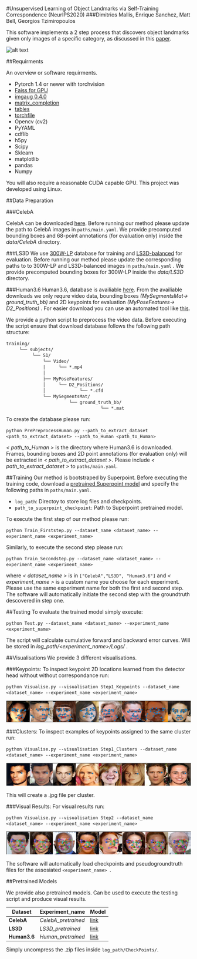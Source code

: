 #Unsupervised Learning of Object Landmarks via Self-Training Correspondence (NeurIPS2020)
###Dimitrios Mallis, Enrique Sanchez, Matt Bell, Georgios Tzimiropoulos

This software implements a 2 step process that discovers object landmarks given only images of a specific category, as discussed in this [paper](https://papers.nips.cc/paper/2020/file/32508f53f24c46f685870a075eaaa29c-Paper.pdf).


![alt text](images/repo1.png "Method Description")

##Requirments

An overview or software requirments.

- Pytorch 1.4 or newer with torchvision
- [Faiss for GPU](https://github.com/facebookresearch/faiss) 
- [imgaug 0.4.0](https://github.com/aleju/imgaug) 
- [matrix_completion](https://pypi.org/project/matrix-completion/)
- [tables](https://pypi.org/project/tables/)
- [torchfile](https://pypi.org/project/torchfile/)
- Opencv (cv2)
- PyYAML
- cdflib
- h5py
- Scipy
- Sklearn
- matplotlib
- pandas
- Numpy

You will also require a reasonable CUDA capable GPU. This project was developed using Linux. 

##Data Preparation


###CelebA

CelebA can be downloaded [here](http://www.robots.ox.ac.uk/~vgg/research/unsupervised_landmarks/resources/celeba.zip). Before running our method please update the path to CelebA images in `paths/main.yaml`. We provide precomputed bounding boxes and 68-point annotations (for evaluation only) inside the _data/CelebA_ directory.

###LS3D
We use [300W-LP](https://drive.google.com/file/d/0B7OEHD3T4eCkVGs0TkhUWFN6N1k/view?usp=sharing) database for training and [LS3D-balanced](https://www.adrianbulat.com/face-alignment) for evaluation. Before running our method please update the corresponding paths to to 300W-LP and LS3D-balanced images in `paths/main.yaml` . We provide precomputed bounding boxes for 300W-LP inside the _data/LS3D_ directory.


###Human3.6
Human3.6, database is availiable [here](http://vision.imar.ro/). From the availiable downloads we only requre video data, bounding boxes _(MySegmentsMat-> ground\_truth\_bb)_ and 2D keypoints for evaluation _(MyPoseFeatures-> D2\_Positions)_ . For easier download you can use an automated tool like [this](https://github.com/kotaro-inoue/human3.6m_downloader).

We provide a python script to preprocess the video data. Before executing the script ensure that download database follows the following path structure:

```
training/
	 └── subjects/
		  └── S1/
		      └── Video/
		      |		└── *.mp4
		      │
		      ├── MyPoseFeatures/
		      │		└── D2_Positions/
		      │		 		└── *.cfd
		      └── MySegmentsMat/
			   			└── ground_truth_bb/
			   						└── *.mat  
```


To create the database please run:

```
python PrePreprocessHuman.py --path_to_extract_dataset <path_to_extract_dataset> --path_to_Human <path_to_Human>
```

_\< path\_to\_Human \>_ is the directory where Human3.6 is downloaded. Frames, bounding boxes and 2D point annotations (for evaluation only) will be extracted in _\< path\_to\_extract\_dataset \>_. Please include _\< path\_to\_extract\_dataset \>_ to `paths/main.yaml`. 




##Training
Our method is bootstraped by Superpoint. Before executing the training code, download a [pretrained Superpoint model](https://github.com/magicleap/SuperPointPretrainedNetwork/blob/master/superpoint_v1.pth) and specify the following paths in `paths/main.yaml`.

- `log_path`: Directoy to store log files and checkpoints.
- `path_to_superpoint_checkpoint`: Path to Superpoint pretrained model.

To execute the first step of our method please run:

```
python Train_Firststep.py --dataset_name <dataset_name> --experiment_name <experiment_name>
```

Similarly, to execute the second step please run:

```
python Train_Secondstep.py --dataset_name <dataset_name> --experiment_name <experiment_name>
```

where _\< dataset\_name \>_ is in ``["CelebA","LS3D", "Human3.6"]`` and _\< experiment\_name \>_ is a custom name you choose for each experiment. Please use the same experiment name for both the first and second step. The software will automatically initiate the second step with the groundtruth descovered in step one.

##Testing
To evaluate the trained model simply execute:

```
python Test.py --dataset_name <dataset_name> --experiment_name <experiment_name>
```

The script will calculate cumulative forward and backward error curves. Will be stored in _log\_path/\<experiment\_name\>/Logs/_  .


##Visualisations
We provide 3 different visualisations.

###Keypoints:
To inspect keypoint 2D locations learned from the detector head without without correspondance run:

```
python Visualise.py --visualisation Step1_Keypoints --dataset_name <dataset_name> --experiment_name <experiment_name> 
```

![alt text](images/repo_keypoints.png "Example of detected keypoints.")

###Clusters:
To inspect examples of keypoints assigned to the same cluster run:

```
python Visualise.py --visualisation Step1_Clusters --dataset_name <dataset_name> --experiment_name <experiment_name> 
```

![alt text](images/repo_cluster.png "Example of keypoints assigned to the same cluster.")

This will create a .jpg file per cluster.

###Visual Results:
For visual results run:

```
python Visualise.py --visualisation Step2 --dataset_name <dataset_name> --experiment_name <experiment_name> 
```

![alt text](images/repo_results.png "Visual results.")

The software will automatically load checkpoints and pseudogroundtruth files for the assosiated `<experiment_name> `.

##Pretrained Models

We provide also pretrained models. Can be used to execute the testing script and produce visual results.

| Dataset       |Experiment_name |Model        
| ------------- |:----------| --------------- |
| **CelebA**   | _CelebA\_pretrained_ |   [link](https://uniofnottm-my.sharepoint.com/:u:/g/personal/dimitrios_mallis_nottingham_ac_uk/EeHobD0yx4dNtrggKDrIU2IBP66jRxBj7QqCQRz0avP1aw?e=UxyvC8) |
| **LS3D**      | _LS3D\_pretrained_ |   [link](https://uniofnottm-my.sharepoint.com/:u:/g/personal/dimitrios_mallis_nottingham_ac_uk/EcEzAHL5145DmioGpQp8P9sBtm-DOkE7BmL21qVg0k_2Og?e=s8IqpE) |
| **Human3.6**   |  _Human\_pretrained_ | [link](https://uniofnottm-my.sharepoint.com/:u:/g/personal/dimitrios_mallis_nottingham_ac_uk/EcEzAHL5145DmioGpQp8P9sBtm-DOkE7BmL21qVg0k_2Og?e=s8IqpE) |

Simply uncompress the .zip files inside `log_path/CheckPoints/`.
